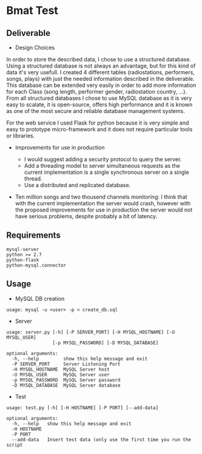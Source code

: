 Bmat Test
=======

## Deliverable
+ Design Choices

In order to store the described data, I chose to use a structured database. Using a structured database is not always an advantage, but for this kind of data it's very usefull. I created 4 different tables (radiostations, performers, songs, plays) with just the needed information described in the deliverable. This database can be extended very easily in order to add more information for each Class (song length, performer gender, radiostation country, ...).
From all structured databases I chose to use MySQL database as it is very easy to scalate, it is open-source, offers high performance and it is known as one of the most secure and reliable database management systems.

For the web service I used Flask for python because it is very simple and easy to prototype micro-framework and it does not require particular tools or libraries.

+ Improvements for use in production
  + I would suggest adding a security protocol to query the server.
  + Add a threading model to server simultaneous requests as the current implementation is a single synchronous server on a single thread.
  + Use a distributed and replicated database.
  
+ Ten million songs and two thousend channels monitoring:
I think that with the current implementation the server would crash, however with the proposed improvements for use in production the server would not have serious problems, despite probably a bit of latency.


## Requirements
```
mysql-server
python >= 2.7
python-flask
python-mysql.connector
```

## Usage
+ MySQL DB creation
```
usage: mysql -u <user> -p < create_db.sql
```
+ Server
```
usage: server.py [-h] [-P SERVER_PORT] [-H MYSQL_HOSTNAME] [-U MYSQL_USER]
                 [-p MYSQL_PASSWORD] [-D MYSQL_DATABASE]

optional arguments:
  -h, --help         show this help message and exit
  -P SERVER_PORT     Server Listening Port
  -H MYSQL_HOSTNAME  MySQL Server host
  -U MYSQL_USER      MySQL Server user
  -p MYSQL_PASSWORD  MySQL Server password
  -D MYSQL_DATABASE  MySQL Server database
```
+ Test
```
usage: test.py [-h] [-H HOSTNAME] [-P PORT] [--add-data]

optional arguments:
  -h, --help   show this help message and exit
  -H HOSTNAME
  -P PORT
  --add-data   Insert test data (only use the first time you run the script
```
